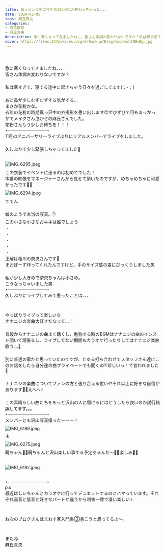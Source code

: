 ```yaml
---
title: あっという間に今年の12分の1が終わっちゃった...
date: 2024-02-05
tags: 麻丘真央
categories: 
- 成员博客
- 麻丘真央
description: 急に寒くなってきましたね、、、皆さん体調お変わりないですか？私は寒すぎて、寝てる途中に起きちゃう日々を過ごしてます(；-；)あと鼻が少しむずむずする気がする...まさか花粉かな。去年の花粉の時期真っ只中...
cover: https://files.227wiki.eu.org/d/Backup/Blog/mao/mob2NHsBg.jpg 
---
```

<div class="blog_detail__main">
<div><div dir="ltr"><meta content="text/html; charset=utf-8" http-equiv="content-type"/><br/><div><p class="p1" style="margin: 0px; font-stretch: normal; line-height: normal; min-height: 22px;   -webkit-text-size-adjust: auto;"><br/></p><p class="p2" style="margin: 0px; font-stretch: normal; line-height: normal;   -webkit-text-size-adjust: auto;"><span class="s2">急に寒くなってきましたね、、、</span></p><p class="p2" style="margin: 0px; font-stretch: normal; line-height: normal;   -webkit-text-size-adjust: auto;"><span class="s2">皆さん体調お変わりないですか？</span></p><p class="p1" style="margin: 0px; font-stretch: normal; line-height: normal; min-height: 22px;   -webkit-text-size-adjust: auto;"><span class="s1"></span><br/></p><p class="p2" style="margin: 0px; font-stretch: normal; line-height: normal;   -webkit-text-size-adjust: auto;"><span class="s2">私は寒すぎて、寝てる途中に起きちゃう日々を過ごしてます</span><span class="s1">(</span><span class="s2">；</span><span class="s1">-</span><span class="s2">；</span><span class="s1">)</span></p><p class="p1" style="margin: 0px; font-stretch: normal; line-height: normal; min-height: 22px;   -webkit-text-size-adjust: auto;"><span class="s1"></span><br/></p><p class="p2" style="margin: 0px; font-stretch: normal; line-height: normal;   -webkit-text-size-adjust: auto;"><span class="s2">あと鼻が少しむずむずする気がする</span><span class="s1">...</span></p><p class="p2" style="margin: 0px; font-stretch: normal; line-height: normal;   -webkit-text-size-adjust: auto;"><span class="s2">まさか花粉かな。</span></p><p class="p2" style="margin: 0px; font-stretch: normal; line-height: normal;   -webkit-text-size-adjust: auto;"><span class="s2">去年の花粉の時期真っ只中の外撮影を思い出します</span><span class="s3">😌</span><span class="s2">ずびずびで目もまっかっかでメイクさん泣かせの麻丘さんでした。</span></p><p class="p2" style="margin: 0px; font-stretch: normal; line-height: normal;   -webkit-text-size-adjust: auto;"><span class="s2">花粉さんもう少しお待ちを！！！</span></p><p class="p2" style="margin: 0px; font-stretch: normal; line-height: normal;   -webkit-text-size-adjust: auto;"><span class="s4" style='font-family: "Apple Symbols";'>⋆</span><span class="s2">┈┈┈┈┈┈┈┈┈┈┈┈┈┈┈</span><span class="s4" style='font-family: "Apple Symbols";'>⋆</span></p><p class="p2" style="margin: 0px; font-stretch: normal; line-height: normal;   -webkit-text-size-adjust: auto;"><span class="s1">11</span><span class="s2">月のアニバーサリーライブぶりにリアルメンバーでライブをしました。</span></p><p class="p1" style="margin: 0px; font-stretch: normal; line-height: normal; min-height: 22px;   -webkit-text-size-adjust: auto;"><span class="s1"></span><br/></p><p class="p2" style="margin: 0px; font-stretch: normal; line-height: normal;   -webkit-text-size-adjust: auto;"><span class="s2">久しぶりで少し緊張しちゃってました</span><span class="s3">🌱</span></p><p class="p1" style="margin: 0px; font-stretch: normal; line-height: normal; min-height: 22px;   -webkit-text-size-adjust: auto;"><span class="s1"></span><br/></p><p class="p3" style="margin: 9px 0px 8px; font-stretch: normal; line-height: normal;   -webkit-text-size-adjust: auto;"><span class="s1"><img alt="IMG_6295.jpeg" src="https://files.227wiki.eu.org/d/Backup/Blog/mao/mob2NHsBg.jpg"/></span></p><p class="p2" style="margin: 0px; font-stretch: normal; line-height: normal;   -webkit-text-size-adjust: auto;"><span class="s2">この衣装でイベントに出るのは初めてでした！</span></p><p class="p2" style="margin: 0px; font-stretch: normal; line-height: normal;   -webkit-text-size-adjust: auto;"><span class="s2">本番の映像をマネージャーさんから見せて頂いたのですが、めちゃめちゃに可愛かったです</span><span class="s3">🧚‍♀️</span></p><p class="p3" style="margin: 9px 0px 8px; font-stretch: normal; line-height: normal;   -webkit-text-size-adjust: auto;"><span class="s1"><img alt="IMG_6294.jpeg" src="https://files.227wiki.eu.org/d/Backup/Blog/mao/moby8GnKN.jpg"/></span></p><p class="p2" style="margin: 0px; font-stretch: normal; line-height: normal;   -webkit-text-size-adjust: auto;"><span class="s2">ででん</span></p><p class="p1" style="margin: 0px; font-stretch: normal; line-height: normal; min-height: 22px;   -webkit-text-size-adjust: auto;"><span class="s1"></span><br/></p><p class="p2" style="margin: 0px; font-stretch: normal; line-height: normal;   -webkit-text-size-adjust: auto;"><span class="s2">嘘のようで本当の写真。</span><span class="s3">✋</span></p><p class="p2" style="margin: 0px; font-stretch: normal; line-height: normal;   -webkit-text-size-adjust: auto;"><span class="s2">この小さな小さなお手手は誰でしょう</span></p><p class="p2" style="margin: 0px; font-stretch: normal; line-height: normal;   -webkit-text-size-adjust: auto;"><span class="s2">・</span></p><p class="p2" style="margin: 0px; font-stretch: normal; line-height: normal;   -webkit-text-size-adjust: auto;"><span class="s2">・</span></p><p class="p2" style="margin: 0px; font-stretch: normal; line-height: normal;   -webkit-text-size-adjust: auto;"><span class="s2">・</span></p><p class="p2" style="margin: 0px; font-stretch: normal; line-height: normal;   -webkit-text-size-adjust: auto;"><span class="s2">・</span></p><p class="p2" style="margin: 0px; font-stretch: normal; line-height: normal;   -webkit-text-size-adjust: auto;"><span class="s2">・</span></p><p class="p2" style="margin: 0px; font-stretch: normal; line-height: normal;   -webkit-text-size-adjust: auto;"><span class="s2">正解は相川の奈央さんです</span><span class="s3">💙</span></p><p class="p2" style="margin: 0px; font-stretch: normal; line-height: normal;   -webkit-text-size-adjust: auto;"><span class="s2">まおぽーず作ってくれたんですけど、手のサイズ感の差にびっくりしました笑</span></p><p class="p1" style="margin: 0px; font-stretch: normal; line-height: normal; min-height: 22px;   -webkit-text-size-adjust: auto;"><span class="s1"></span><br/></p><p class="p2" style="margin: 0px; font-stretch: normal; line-height: normal;   -webkit-text-size-adjust: auto;"><span class="s2">私が少し大きめで奈央ちゃんは小さめ。</span></p><p class="p2" style="margin: 0px; font-stretch: normal; line-height: normal;   -webkit-text-size-adjust: auto;"><span class="s2">こうなっちゃいました笑</span></p><p class="p2" style="margin: 0px; font-stretch: normal; line-height: normal;   -webkit-text-size-adjust: auto;"><span class="s4" style='font-family: "Apple Symbols";'>⋆</span><span class="s2">┈┈┈┈┈┈┈┈┈┈┈┈┈┈┈</span><span class="s4" style='font-family: "Apple Symbols";'>⋆</span></p><p class="p2" style="margin: 0px; font-stretch: normal; line-height: normal;   -webkit-text-size-adjust: auto;"><span class="s2">久しぶりにライブしてみて思ったことは、、、</span></p><p class="p1" style="margin: 0px; font-stretch: normal; line-height: normal; min-height: 22px;   -webkit-text-size-adjust: auto;"><span class="s1"></span><br/></p><p class="p1" style="margin: 0px; font-stretch: normal; line-height: normal; min-height: 22px;   -webkit-text-size-adjust: auto;"><span class="s1"></span><br/></p><p class="p2" style="margin: 0px; font-stretch: normal; line-height: normal;   -webkit-text-size-adjust: auto;"><span class="s2">やっぱりライブって楽しいな</span></p><p class="p2" style="margin: 0px; font-stretch: normal; line-height: normal;   -webkit-text-size-adjust: auto;"><span class="s2">ナナニジの楽曲大好きだなって</span><span class="s1">...</span><span class="s2">！</span></p><p class="p1" style="margin: 0px; font-stretch: normal; line-height: normal; min-height: 22px;   -webkit-text-size-adjust: auto;"><span class="s1"></span><br/></p><p class="p2" style="margin: 0px; font-stretch: normal; line-height: normal;   -webkit-text-size-adjust: auto;"><span class="s2">普段からナナニジの曲よく聴くし、勉強する時の</span><span class="s1">BGM</span><span class="s2">はナナニジの曲のインスト聞いて頑張るし、ライブしてない期間もカラオケ行ったりしてはナナニジ楽曲歌うし</span><span class="s3">🎤</span></p><p class="p1" style="margin: 0px; font-stretch: normal; line-height: normal; min-height: 22px;   -webkit-text-size-adjust: auto;"><span class="s1"></span><br/></p><p class="p2" style="margin: 0px; font-stretch: normal; line-height: normal;   -webkit-text-size-adjust: auto;"><span class="s2">別に普通の事だと思っていたのですが、とある打ち合わせでスタッフさん達にこのお話をしたら自分達の曲プライベートでも聞くの</span><span class="s1">?!</span><span class="s2">珍しいっ！て言われました</span><span class="s3">👀</span></p><p class="p1" style="margin: 0px; font-stretch: normal; line-height: normal; min-height: 22px;   -webkit-text-size-adjust: auto;"><span class="s1"></span><br/></p><p class="p2" style="margin: 0px; font-stretch: normal; line-height: normal;   -webkit-text-size-adjust: auto;"><span class="s2">ナナニジの楽曲についてファンの方と張り合える位いやそれ以上に好きな自信があります</span><span class="s3">🧚‍♀️</span><span class="s2">えへへ</span><span class="s5" style='font-family: "Zapf Dingbats";'>✌︎</span></p><p class="p1" style="margin: 0px; font-stretch: normal; line-height: normal; min-height: 22px;   -webkit-text-size-adjust: auto;"><span class="s1"></span><br/></p><p class="p2" style="margin: 0px; font-stretch: normal; line-height: normal;   -webkit-text-size-adjust: auto;"><span class="s2">この素晴らしい曲たちをもっと沢山の人に届けるにはどうしたら良いのか試行錯誤してます。。。</span></p><p class="p2" style="margin: 0px; font-stretch: normal; line-height: normal;   -webkit-text-size-adjust: auto;"><span class="s4" style='font-family: "Apple Symbols";'>⋆</span><span class="s2">┈┈┈┈┈┈┈┈┈┈┈┈┈┈┈</span><span class="s4" style='font-family: "Apple Symbols";'>⋆</span></p><p class="p2" style="margin: 0px; font-stretch: normal; line-height: normal;   -webkit-text-size-adjust: auto;"><span class="s2">メンバーとも沢山写真撮ったーーー！</span></p><p class="p1" style="margin: 9px 0px 8px; font-stretch: normal; line-height: normal;   -webkit-text-size-adjust: auto;"><span class="s1"><img alt="IMG_6189.jpeg" src="https://files.227wiki.eu.org/d/Backup/Blog/mao/mobagYnZ9.jpg"/></span></p><p class="p2" style="margin: 0px; font-stretch: normal; line-height: normal;   -webkit-text-size-adjust: auto;"><span class="s2">☀️</span></p><p class="p1" style="margin: 9px 0px 8px; font-stretch: normal; line-height: normal;   -webkit-text-size-adjust: auto;"><span class="s1"><img alt="IMG_6275.jpeg" src="https://files.227wiki.eu.org/d/Backup/Blog/mao/mobPoRviZ.jpg"/></span></p><p class="p3" style="margin: 0px; font-stretch: normal; line-height: normal;   -webkit-text-size-adjust: auto;"><span class="s3">萌ちゃん</span><span class="s2">🧚‍♀️</span><span class="s3">萌ちゃんと沢山楽しい事する予定あるんだ〜</span><span class="s2">🧚‍♀️</span><span class="s3">楽しみ</span><span class="s2">🧚‍♀️</span></p><p class="p4" style="margin: 0px; font-stretch: normal; line-height: normal; min-height: 22px;   -webkit-text-size-adjust: auto;"><span class="s1"></span><br/></p><p class="p1" style="margin: 9px 0px 8px; font-stretch: normal; line-height: normal;   -webkit-text-size-adjust: auto;"><span class="s1"><img alt="IMG_6192.jpeg" src="https://files.227wiki.eu.org/d/Backup/Blog/mao/mobIFf72c.jpg"/></span></p><p class="p4" style="margin: 0px; font-stretch: normal; line-height: normal; min-height: 22px;   -webkit-text-size-adjust: auto;"><span class="s1"></span><br/></p><p class="p3" style="margin: 0px; font-stretch: normal; line-height: normal;   -webkit-text-size-adjust: auto;"><span class="s4" style='font-family: "Apple Symbols";'>⋆</span><span class="s3">┈┈┈┈┈┈┈┈┈┈┈┈┈┈┈</span><span class="s4" style='font-family: "Apple Symbols";'>⋆</span></p><p class="p5" style="margin: 0px; font-stretch: normal; line-height: normal;   -webkit-text-size-adjust: auto;"><span class="s1">p.s</span></p><p class="p3" style="margin: 0px; font-stretch: normal; line-height: normal;   -webkit-text-size-adjust: auto;"><span class="s3">最近はしぃちゃんとカラオケに行ってデュエットするのにハマっています。それぞれ高音と低音と好きなパートが違うから利害一致で凄い楽しい</span><span class="s5" style='font-family: "Zapf Dingbats";'>✌︎</span></p><p class="p4" style="margin: 0px; font-stretch: normal; line-height: normal; min-height: 22px;   -webkit-text-size-adjust: auto;"><span class="s1"></span><br/></p><p class="p4" style="margin: 0px; font-stretch: normal; line-height: normal; min-height: 22px;   -webkit-text-size-adjust: auto;"><span class="s1"></span><br/></p><p class="p3" style="margin: 0px; font-stretch: normal; line-height: normal;   -webkit-text-size-adjust: auto;"><span class="s3">お次のブログさんはまおす家入門書③書こうと思ってるよ〜。</span></p><p class="p4" style="margin: 0px; font-stretch: normal; line-height: normal; min-height: 22px;   -webkit-text-size-adjust: auto;"><span class="s1"></span><br/></p><p class="p4" style="margin: 0px; font-stretch: normal; line-height: normal; min-height: 22px;   -webkit-text-size-adjust: auto;"><span class="s1"></span><br/></p><p class="p3" style="margin: 0px; font-stretch: normal; line-height: normal;   -webkit-text-size-adjust: auto;"><span class="s3">またね</span></p><p class="p2" style="margin: 0px; font-stretch: normal; line-height: normal;   -webkit-text-size-adjust: auto;"><span class="s2"></span></p><p class="p3" style="margin: 0px; font-stretch: normal; line-height: normal;   -webkit-text-size-adjust: auto;"><span class="s3">麻丘真央</span></p></div></div></div>
<!--twitter-->

<!--//twitter-->
</div>